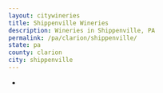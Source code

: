 ```yaml
---
layout: citywineries
title: Shippenville Wineries
description: Wineries in Shippenville, PA
permalink: /pa/clarion/shippenville/
state: pa
county: clarion
city: shippenville
---
```

-
